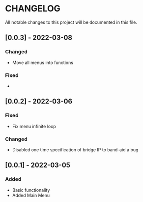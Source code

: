 # CHANGELOG
All notable changes to this project will be documented in this file.


## [0.0.3] - 2022-03-08
### Changed
- Move all menus into functions
### Fixed
-

## [0.0.2] - 2022-03-06
### Fixed
- Fix menu infinite loop
### Changed
- Disabled one time specification of bridge IP to band-aid a bug

## [0.0.1] - 2022-03-05
### Added
  - Basic functionality
  - Added Main Menu
